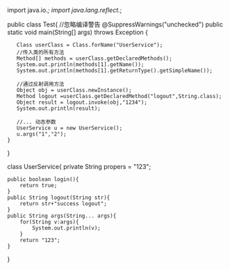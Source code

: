 
import java.io.*;
import java.lang.reflect.*;


public class Test{
    //忽略编译警告
    @SuppressWarnings("unchecked")
    public static void main(String[] args) throws Exception {
        
       Class userClass = Class.forName("UserService");
       //传入类的所有方法
       Method[] methods = userClass.getDeclaredMethods();
       System.out.println(methods[1].getName());
       System.out.println(methods[1].getReturnType().getSimpleName());
       
       //通过反射调用方法
       Object obj = userClass.newInstance();
       Method logout =userClass.getDeclaredMethod("logout",String.class);
       Object result = logout.invoke(obj,"1234");
       System.out.println(result);

       //... 动态参数
       UserService u = new UserService();
       u.args("1","2");
    }
}

class UserService{
   private String propers = "123";

    public boolean login(){
        return true;
    }
    public String logout(String str){
        return str+"success logout";
    }
    public String args(String... args){
        for(String v:args){
            System.out.println(v);
        }
        return "123";
    }
}